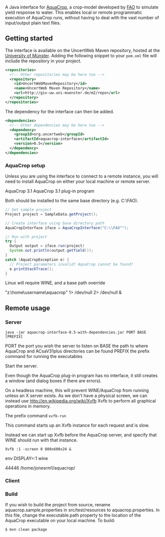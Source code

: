 A Java interface for [AquaCrop](http://www.fao.org/nr/water/aquacrop.html), a crop-model developed by [FAO](http://www.fao.org) to simulate yield response to water. This enables local or remote programmatic execution of AquaCrop runs, without having to deal with the vast number of input/output plain text files.

## Getting started

The interface is available on the UncertWeb Maven repository, hosted at the [University of Münster](http://www.uni-muenster.de/). Adding the following snippet to your `pom.xml` file will include the repository in your project.

```xml
<repositories>
  <!-- Other repositories may be here too -->
  <repository>
    <id>UncertWebMavenRepository</id>
    <name>UncertWeb Maven Repository</name>
    <url>http://giv-uw.uni-muenster.de/m2/repo</url>
  </repository>
</repositories>
```

The dependency for the interface can then be added.

```xml
<dependencies>
  <!-- Other dependencies may be here too -->
  <dependency>
    <groupId>org.uncertweb</groupId>
    <artifactId>aquacrop-interface</artifactId>
    <version>0.5</version>
  </dependency>
</dependencies>
```

### AquaCrop setup

Unless you are using the interface to connect to a remote instance, you will need to install AquaCrop on either your local machine or remote server.

AquaCrop 3.1
AquaCrop 3.1 plug-in program

Both should be installed to the same base directory (e.g. C:\FAO).

```java
// Get sample project
Project project = SampleData.getProject();

// Create interface using base directory path
AquaCropInterface iface = AquaCropInterface("C:\\FAO"");

// Run with project
try {
  Output output = iface.run(project)
  System.out.println(output.getYield());
}
catch (AquaCropException e) {
  // Project parameters invalid? AquaCrop cannot be found?
  e.printStackTrace();
}
``` 

Linux will require WINE, and a base path override

"z:\home\username\aquacrop" 1> /dev/null 2> /dev/null &


## Remote usage

### Server

```console
java -jar aquacrop-interface-0.5-with-dependencies.jar PORT BASE [PREFIX]
```

PORT the port you wish the server to listen on
BASE the path to where AquaCrop and ACsaV31plus directories can be found
PREFIX the prefix command for running the executables


Start the server.

Even though the AquaCrop plug-in program has no interface, it still creates a window (and dialog boxes if there are errors).

On a headless machine, this will prevent WINE/AquaCrop from running unless an X server exists. As we don't have a physical screen,
we can instead use http://en.wikipedia.org/wiki/Xvfb Xvfb to perform all graphical operations in memory.

The prefix command `xvfb-run`

This command starts up an Xvfb instance for each request and is slow.

Instead we can start up Xvfb before the AquaCrop server, and specify that WINE should run with that instance.

```console
Xvfb :1 -screen 0 800x600x24 &
```

env DISPLAY=:1 wine

44446 /home/jonesrm1/aquacrop/

### Client


### Build

If you wish to build the project from source, rename aquacrop.sample.properties in src/test/resources to aquacrop.properties. In this file, change the executable.path property to the location of the AquaCrop executable on your local machine. To build:

```console
$ mvn clean package
```